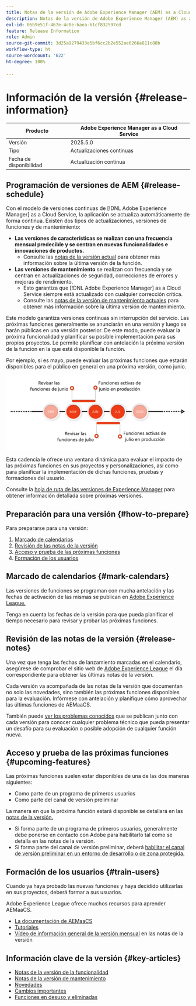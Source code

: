 ```yaml
---
title: Notas de la versión de Adobe Experience Manager (AEM) as a Cloud Service.
description: Notas de la versión de Adobe Experience Manager (AEM) as a Cloud Service.
exl-id: 05b9e51f-467e-4c8e-baea-b1cf832597cd
feature: Release Information
role: Admin
source-git-commit: 3d25a9279433e5bf6cc2b2e552ae6266a811c88b
workflow-type: ht
source-wordcount: '622'
ht-degree: 100%

---
```



# Información de la versión {#release-information}

| Producto | Adobe Experience Manager as a Cloud Service |
|---|---|
| Versión | 2025.5.0 |
| Tipo | Actualizaciones continuas |
| Fecha de disponibilidad | Actualización continua |

## Programación de versiones de AEM {#release-schedule}

Con el modelo de versiones continuas de [!DNL Adobe Experience Manager] as a Cloud Service, la aplicación se actualiza automáticamente de forma continua. Existen dos tipos de actualizaciones, versiones de funciones y de mantenimiento:

* **Las versiones de características se realizan con una frecuencia mensual predecible y se centran en nuevas funcionalidades e innovaciones de productos.**
   * Consulte las [notas de la versión actual](/help/release-notes/release-notes-cloud/release-notes-current.md) para obtener más información sobre la última versión de la función.
* **Las versiones de mantenimiento** se realizan con frecuencia y se centran en actualizaciones de seguridad, correcciones de errores y mejoras de rendimiento. 
   * Esto garantiza que [!DNL Adobe Experience Manager] as a Cloud Service siempre está actualizado con cualquier corrección crítica.
   * Consulte las [notas de la versión de mantenimiento actuales](/help/release-notes/maintenance/latest.md) para obtener más información sobre la última versión de mantenimiento.

Este modelo garantiza versiones continuas sin interrupción del servicio. Las próximas funciones generalmente se anunciarán en una versión y luego se harán públicas en una versión posterior. De este modo, puede evaluar la próxima funcionalidad y planificar su posible implementación para sus propios proyectos. Le permite planificar con antelación la próxima versión de la función en la que está disponible la función.

Por ejemplo, si es mayo, puede evaluar las próximas funciones que estarán disponibles para el público en general en una próxima versión, como junio.

![Próximas funciones del gráfico de cadencia](assets/prerelease-cadence.png)

Esta cadencia le ofrece una ventana dinámica para evaluar el impacto de las próximas funciones en sus proyectos y personalizaciones, así como para planificar la implementación de dichas funciones, pruebas y formaciones del usuario.

Consulte la [hoja de ruta de las versiones de Experience Manager](https://experienceleague.adobe.com/docs/experience-manager-release-information/aem-release-updates/update-releases-roadmap.html?lang=es#aem-as-cloud-service) para obtener información detallada sobre próximas versiones.

## Preparación para una versión {#how-to-prepare}

Para prepararse para una versión:

1. [Marcado de calendarios](#mark-calendars)
1. [Revisión de las notas de la versión](#release-notes)
1. [Acceso y prueba de las próximas funciones](#upcoming-features)
1. [Formación de los usuarios](#train-users)

## Marcado de calendarios {#mark-calendars}

Las versiones de funciones se programan con mucha antelación y las fechas de activación de las mismas se publican en [Adobe Experience League.](https://experienceleague.adobe.com/docs/experience-manager-release-information/aem-release-updates/update-releases-roadmap.html?lang=es#aem-as-cloud-service)

Tenga en cuenta las fechas de la versión para que pueda planificar el tiempo necesario para revisar y probar las próximas funciones.

## Revisión de las notas de la versión {#release-notes}

Una vez que tenga las fechas de lanzamiento marcadas en el calendario, asegúrese de comprobar el sitio web de [Adobe Experience League](/help/release-notes/release-notes-cloud/release-notes-current.md) el día correspondiente para obtener las últimas notas de la versión.

Cada versión va acompañada de las notas de la versión que documentan no solo las novedades, sino también las próximas funciones disponibles para la evaluación. Infórmese con antelación y planifique cómo aprovechar las últimas funciones de AEMaaCS.

También puede [ver los problemas conocidos](/help/release-notes/maintenance/latest.md) que se publican junto con cada versión para conocer cualquier problema técnico que pueda presentar un desafío para su evaluación o posible adopción de cualquier función nueva.

## Acceso y prueba de las próximas funciones {#upcoming-features}

Las próximas funciones suelen estar disponibles de una de las dos maneras siguientes:

* Como parte de un programa de primeros usuarios
* Como parte del canal de versión preliminar

La manera en que la próxima función estará disponible se detallará en las [notas de la versión.](#release-notes)

* Si forma parte de un programa de primeros usuarios, generalmente debe ponerse en contacto con Adobe para habilitarlo tal como se detalla en las notas de la versión.
* Si forma parte del canal de versión preliminar, deberá [habilitar el canal de versión preliminar en un entorno de desarrollo o de zona protegida.](/help/release-notes/prerelease.md)

## Formación de los usuarios {#train-users}

Cuando ya haya probado las nuevas funciones y haya decidido utilizarlas en sus proyectos, deberá formar a sus usuarios.

Adobe Experience League ofrece muchos recursos para aprender AEMaaCS.

* [La documentación de AEMaaCS](https://experienceleague.adobe.com/docs/experience-manager-cloud-service.html?lang=es)
* [Tutoriales](https://experienceleague.adobe.com/docs/experience-manager-learn/aem-tutorials/overview.html?lang=es)
* [Vídeo de información general de la versión mensual](/help/release-notes/release-notes-cloud/release-notes-current.md#release-video) en las notas de la versión

## Información clave de la versión {#key-articles}

* [Notas de la versión de la funcionalidad](/help/release-notes/release-notes-cloud/release-notes-current.md)
* [Notas de la versión de mantenimiento](/help/release-notes/maintenance/latest.md)
* [Novedades](what-is-new.md)
* [Cambios importantes](aem-cloud-changes.md)
* [Funciones en desuso y eliminadas](deprecated-removed-features.md)
